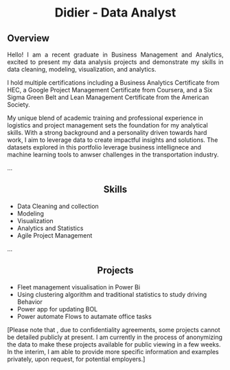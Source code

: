 <h1 align="center">Didier - Data Analyst</h1>

## Overview
<p align="justify">
Hello! I am a recent graduate in Business Management and Analytics, excited to present my data analysis projects and demonstrate my skills in data cleaning, modeling, visualization, and analytics.

I hold multiple certifications including a Business Analytics Certificate from HEC, a Google Project Management Certificate from Coursera, and a Six Sigma Green Belt and Lean Management Certificate from the American Society.

My unique blend of academic training and professional experience in logistics and project management sets the foundation for my analytical skills. With a strong background and a personality driven towards hard work, I aim to leverage data to create impactful insights and solutions.
 The datasets explored in this portfolio  leverage business intellignece and machine learning tools to anwser challenges in the transportation industry.
</p>

...

<h2 align="center">Skills</h2>


- Data Cleaning and collection 
- Modeling
- Visualization
- Analytics and Statistics
- Agile Project Management





...

<h2 align="center">Projects</h2>
<p align="justify">
 
- Fleet management visualisation in Power Bi
- Using clustering algorithm and traditional statistics to study driving Behavior
 - Power app for updating BOL
 - Power automate Flows to autamate office tasks 
 
 [Please note that , due to confidentiality agreements, some projects cannot be detailed publicly at present. I am currently in the process of anonymizing the data to make these projects available for public viewing in a few weeks. In the interim, I am able to provide more specific information and examples privately, upon request, for potential employers.]
</p>

